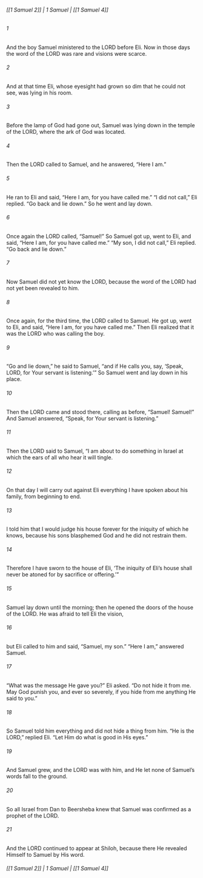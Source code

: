 ###### [[1 Samuel 2]] | 1 Samuel | [[1 Samuel 4]]

###### 1
And the boy Samuel ministered to the LORD before Eli. Now in those days the word of the LORD was rare and visions were scarce.
###### 2
And at that time Eli, whose eyesight had grown so dim that he could not see, was lying in his room.
###### 3
Before the lamp of God had gone out, Samuel was lying down in the temple of the LORD, where the ark of God was located.
###### 4
Then the LORD called to Samuel, and he answered, “Here I am.”
###### 5
He ran to Eli and said, “Here I am, for you have called me.” “I did not call,” Eli replied. “Go back and lie down.” So he went and lay down.
###### 6
Once again the LORD called, “Samuel!” So Samuel got up, went to Eli, and said, “Here I am, for you have called me.” “My son, I did not call,” Eli replied. “Go back and lie down.”
###### 7
Now Samuel did not yet know the LORD, because the word of the LORD had not yet been revealed to him.
###### 8
Once again, for the third time, the LORD called to Samuel. He got up, went to Eli, and said, “Here I am, for you have called me.” Then Eli realized that it was the LORD who was calling the boy.
###### 9
“Go and lie down,” he said to Samuel, “and if He calls you, say, ‘Speak, LORD, for Your servant is listening.’” So Samuel went and lay down in his place.
###### 10
Then the LORD came and stood there, calling as before, “Samuel! Samuel!” And Samuel answered, “Speak, for Your servant is listening.”
###### 11
Then the LORD said to Samuel, “I am about to do something in Israel at which the ears of all who hear it will tingle.
###### 12
On that day I will carry out against Eli everything I have spoken about his family, from beginning to end.
###### 13
I told him that I would judge his house forever for the iniquity of which he knows, because his sons blasphemed God and he did not restrain them.
###### 14
Therefore I have sworn to the house of Eli, ‘The iniquity of Eli’s house shall never be atoned for by sacrifice or offering.’”
###### 15
Samuel lay down until the morning; then he opened the doors of the house of the LORD. He was afraid to tell Eli the vision,
###### 16
but Eli called to him and said, “Samuel, my son.” “Here I am,” answered Samuel.
###### 17
“What was the message He gave you?” Eli asked. “Do not hide it from me. May God punish you, and ever so severely, if you hide from me anything He said to you.”
###### 18
So Samuel told him everything and did not hide a thing from him. “He is the LORD,” replied Eli. “Let Him do what is good in His eyes.”
###### 19
And Samuel grew, and the LORD was with him, and He let none of Samuel’s words fall to the ground.
###### 20
So all Israel from Dan to Beersheba knew that Samuel was confirmed as a prophet of the LORD.
###### 21
And the LORD continued to appear at Shiloh, because there He revealed Himself to Samuel by His word.

###### [[1 Samuel 2]] | 1 Samuel | [[1 Samuel 4]]
